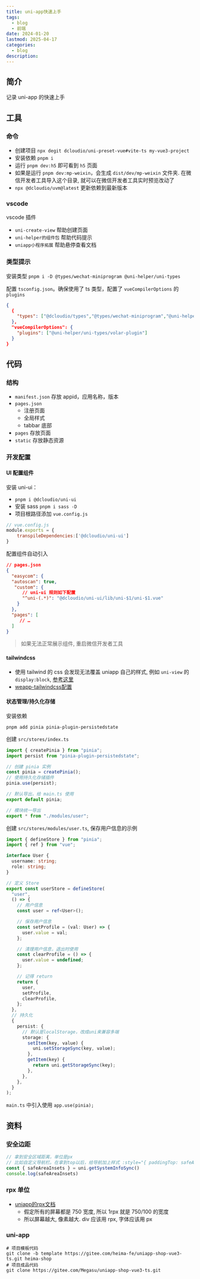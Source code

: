 ```yaml
---
title: uni-app快速上手
tags:
  - blog
  - 前端
date: 2024-01-20
lastmod: 2025-04-17
categories:
  - blog
description: 
---
```


## 简介

记录 uni-app 的快速上手

## 工具

### 命令

- 创建项目 `npx degit dcloudio/uni-preset-vue#vite-ts my-vue3-project`
- 安装依赖 `pnpm i`
- 运行 `pnpm dev:h5` 即可看到 `h5` 页面
- 如果是运行 `pnpm dev:mp-weixin`，会生成 `dist/dev/mp-weixin` 文件夹. 在微信开发者工具导入这个目录, 就可以在微信开发者工具实时预览改动了
- `npx @dcloudio/uvm@latest` 更新依赖到最新版本

### vscode

vscode 插件

- `uni-create-view` 帮助创建页面
- `uni-helper的组件包` 帮助代码提示
- `uniapp小程序拓展` 帮助悬停查看文档

### 类型提示

安装类型 `pnpm i -D @types/wechat-miniprogram @uni-helper/uni-types`

配置 `tsconfig.json`。确保使用了 ts 类型，配置了 `vueCompilerOptions` 的 `plugins`

```json
{
  {
    "types": ["@dcloudio/types","@types/wechat-miniprogram","@uni-helper/uni-types"]
  },
  "vueCompilerOptions": {
    "plugins": ["@uni-helper/uni-types/volar-plugin"]
  }
}
```

## 代码

### 结构

- `manifest.json` 存放 appid，应用名称，版本
- `pages.json`
    - 注册页面
    - 全局样式
    - tabbar 底部
- `pages` 存放页面
- `static` 存放静态资源

### 开发配置

#### UI 配置组件

安装 uni-ui：

- `pnpm i @dcloudio/uni-ui`
- 安装 sass `pnpm i sass -D`
- 项目根路径添加 `vue.config.js`

```js
// vue.config.js
module.exports = {
    transpileDependencies:['@dcloudio/uni-ui']
}
```

配置组件自动引入

```json
// pages.json
{
  "easycom": {
  "autoscan": true,
   "custom": {
      // uni-ui 规则如下配置
      "^uni-(.*)": "@dcloudio/uni-ui/lib/uni-$1/uni-$1.vue"
    }
  },
  "pages": [
     // …
  ]
}
```

>  如果无法正常展示组件, 重启微信开发者工具

#### tailwindcss

- 使用 tailwind 的 css 会发现无法覆盖 uniapp 自己的样式, 例如 `uni-view` 的 `display:block`, [参考这里](https://ice-tw.netlify.app/docs/quick-start/v4)
- [weapp-tailwindcss配置](https://ice-tw.netlify.app/docs/quick-start/v4/uni-app-vite)

#### 状态管理/持久化存储

安装依赖

```shell
pnpm add pinia pinia-plugin-persistedstate
```

创建 `src/stores/index.ts`

```ts
import { createPinia } from "pinia";
import persist from "pinia-plugin-persistedstate";

// 创建 pinia 实例
const pinia = createPinia();
// 使用持久化存储插件
pinia.use(persist);

// 默认导出，给 main.ts 使用
export default pinia;

// 模块统一导出
export * from "./modules/user";
```

创建 `src/stores/modules/user.ts`, 保存用户信息的示例

```ts
import { defineStore } from "pinia";
import { ref } from "vue";

interface User {
  username: string;
  role: string;
}

// 定义 Store
export const userStore = defineStore(
  "user",
  () => {
    // 用户信息
    const user = ref<User>();

    // 保存用户信息
    const setProfile = (val: User) => {
      user.value = val;
    };

    // 清理用户信息，退出时使用
    const clearProfile = () => {
      user.value = undefined;
    };

    // 记得 return
    return {
      user,
      setProfile,
      clearProfile,
    };
  },
  // 持久化
  {
    persist: {
      // 默认是localStorage，改成uni来兼容多端
      storage: {
        setItem(key, value) {
          uni.setStorageSync(key, value);
        },
        getItem(key) {
          return uni.getStorageSync(key);
        },
      },
    },
  }
);
```

`main.ts` 中引入使用 `app.use(pinia);`

## 资料

### 安全边距

```ts
// 拿到安全区域距离，单位是px
// 比如自定义导航栏。在拿到top以后，给导航加上样式 :style="{ paddingTop: safeAreaInsets?.top + 'px' }"
const { safeAreaInsets } = uni.getSystemInfoSync()
console.log(safeAreaInsets)
```

### rpx 单位

- [uniapp的rpx文档](https://zh.uniapp.dcloud.io/tutorial/syntax-css.html#flex-%E5%B8%83%E5%B1%80)
    - 假定所有的屏幕都是 750 宽度, 所以 1rpx 就是 750/100 的宽度
    - 所以屏幕越大, 像素越大. div 应该用 rpx, 字体应该用 px

### uni-app  

```shell
# 项目模板代码  
git clone -b template https://gitee.com/heima-fe/uniapp-shop-vue3-ts.git heima-shop  
# 项目成品代码  
git clone https://gitee.com/Megasu/uniapp-shop-vue3-ts.git
```
